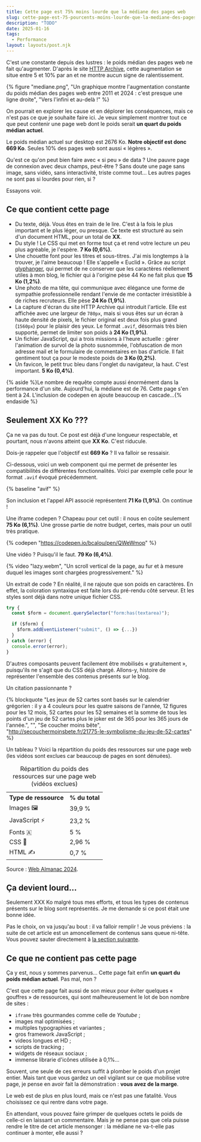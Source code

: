 ```yaml
---
title: Cette page est 75% moins lourde que la médiane des pages web
slug: cette-page-est-75-pourcents-moins-lourde-que-la-mediane-des-pages-web
description: "TODO"
date: 2025-01-16
tags:
  - Performance
layout: layouts/post.njk
---
```


C'est une constante depuis des lustres : le poids médian des pages web ne fait qu'augmenter. D'après le site <a href="https://httparchive.org/reports/page-weight#bytesTotal">HTTP Archive</a>, cette augmentation se situe entre 5 et 10% par an et ne montre aucun signe de ralentissement.

{% figure
  "mediane.png",
  "Un graphique montre l'augmentation constante du poids médian des pages web entre 2011 et 2024 : c'est presque une ligne droite",
  "Vers l'infini et au-delà !"
%}

On pourrait en explorer les cause et en déplorer les conséquences, mais ce n'est pas ce que je souhaite faire ici. Je veux simplement montrer tout ce que peut contenir une page web dont le poids serait **un quart du poids médian actuel**.

Le poids médian actuel sur desktop est 2676 Ko. **Notre objectif est donc 669 Ko**. Seules 10% des pages web sont aussi « légères ».

Qu'est ce qu'on peut bien faire avec « si peu » de data ? Une pauvre page de connexion avec deux champs, peut-être ? Sans doute une page sans image, sans vidéo, sans interactivité, triste comme tout... Les autres pages ne sont pas si lourdes pour rien, si ?

Essayons voir.

## Ce que contient cette page

- Du texte, déjà. Vous êtes en train de le lire. C'est à la fois le plus important et le plus léger, ou presque. Ce texte est structuré au sein d'un document HTML, pour un total de **XX**.
- Du style ! Le CSS qui met en forme tout ça et rend votre lecture un peu plus agréable, je l'espère. **7 Ko (0,6%).**
- Une chouette font pour les titres et sous-titres. J'ai mis longtemps à la trouver, je l'aime beaucoup ! Elle s'appelle « Euclid ». Grâce au script [glyphanger](https://github.com/zachleat/glyphhanger), qui permet de ne conserver que les caractères réellement utiles à mon blog, le fichier qui à l'origine pèse 44 Ko ne fait plus que **15 Ko (1,2%)**.
- Une photo de ma tête, qui communique avec élégance une forme de sympathie professionnelle rendant l'envie de me contacter irrésistible à de riches recruteurs. Elle pèse **24 Ko (1,9%)**.
- La capture d'écran du site HTTP Archive qui introduit l'article. Elle est affichée avec une largeur de `780px`, mais si vous êtes sur un écran à haute densité de pixels, le fichier original est deux fois plus grand (`1560px`) pour le plaisir des yeux. Le format `.avif`, désormais très bien supporté, permet de limiter son poids à **24 Ko (1,9%)**.
- Un fichier JavaScript, qui a trois missions à l'heure actuelle : gérer l'animation de survol de la photo susnommée, l'obfuscation de mon adresse mail et le formulaire de commentaires en bas d'article. Il fait gentiment tout ça pour le modeste poids de **3 Ko (0,2%)**.
- Un favicon, le petit truc bleu dans l'onglet du navigateur, la haut. C'est important. **5 Ko (0,4%)**.

{% aside %}Le nombre de requête compte aussi énormément dans la performance d'un site. Aujourd'hui, la médiane est de 76. Cette page s'en tient à 24. L'inclusion de codepen en ajoute beaucoup en cascade...{% endaside %}

## Seulement XX Ko ???

Ça ne va pas du tout. Ce post est déjà d'une longueur respectable, et pourtant, nous n'avons atteint que **XX Ko**. C'est riducule.

Dois-je rappeler que l'objectif est **669 Ko** ? Il va falloir se ressaisir.

Ci-dessous, voici un web component qui me permet de présenter les compatibilités de différentes fonctionnalités. Voici par exemple celle pour le format `.avif` évoqué précédemment.

{% baseline "avif" %}

Son inclusion et l'appel API associé représentent **71 Ko (1,9%)**. On continue !

Une iframe codepen ? Chapeau pour cet outil : il nous en coûte seulement **75 Ko (6,1%)**. Une grosse partie de notre budget, certes, mais pour un outil très pratique.

{% codepen "https://codepen.io/bcalou/pen/QWeWmop" %}

Une vidéo ? Puisqu'il le faut. **79 Ko (6,4%)**.

{% video
  "lazy.webm",
  "Un scroll vertical de la page, au fur et à mesure duquel les images sont chargées progressivement."
%}

Un extrait de code ? En réalité, il ne rajoute que son poids en caractères. En effet, la coloration syntaxique est faite lors du pré-rendu côté serveur. Et les styles sont déjà dans notre unique fichier CSS.

```js
try {
  const $form = document.querySelector("form:has(textarea)");

  if ($form) {
    $form.addEventListener("submit", () => {...})
  }
} catch (error) {
  console.error(error);
}
```

D'autres composants peuvent facilement être mobilisés « gratuitement », puisqu'ils ne s'agit que du CSS déjà chargé. Allons-y, histoire de représenter l'ensemble des contenus présents sur le blog.

Un citation passionnante ?

{% blockquote "Les jeux de 52 cartes sont basés sur le calendrier grégorien : il y a 4 couleurs pour les quatre saisons de l'année, 12 figures pour les 12 mois, 52 cartes pour les 52 semaines et la somme de tous les points d'un jeu de 52 cartes plus le joker est de 365 pour les 365 jours de l'année.", "", "Se coucher moins bête", "http://secouchermoinsbete.fr/21775-le-symbolisme-du-jeu-de-52-cartes" %}

Un tableau ? Voici la répartition du poids des ressources sur une page web (les vidéos sont exclues car beaucoup de pages en sont dénuées).

<table>
  <caption>Répartition du poids des ressources sur une page web (vidéos exclues)</caption>
  <tr>
    <th scope="col">Type de ressource</th>
    <th scope="col">% du total</th>
  </tr>
  <tr>
    <td>Images 🖼️</td>
    <td>39,9 %</td>
  </tr>
  <tr>
    <td>JavaScript ⚡</td>
    <td>23,2 %</td>
  </tr>
  <tr>
    <td>Fonts 🇦</td>
    <td>5 %</td>
  </tr>
  <tr>
    <td>CSS 💄</td>
    <td>2,96 %</td>
  </tr>
  <tr>
    <td>HTML ✍️</td>
    <td>0,7 %</td>
  </tr>
</table>

Source : [Web Almanac 2024](https://almanac.httparchive.org/en/2024/page-weight#content-type-and-file-formats).

## Ça devient lourd...

Seulement XXX Ko malgré tous mes efforts, et tous les types de contenus présents sur le blog sont représentés. Je me demande si ce post était une bonne idée.

Pas le choix, on va jusqu'au bout : il va falloir remplir ! Je vous préviens : la suite de cet article est un amoncellement de contenus sans queue ni-tête. Vous pouvez sauter directement à [la section suivante](#ce-que-ne-contient-pas-cette-page).



## Ce que ne contient pas cette page

Ça y est, nous y sommes parvenus... Cette page fait enfin **un quart du poids médian actuel**. Pas mal, non ?

C'est que cette page fait aussi de son mieux pour éviter quelques « gouffres » de ressources, qui sont malheureusement le lot de bon nombre de sites :
- `iframe` très gourmandes comme celle de *Youtube* ;
- images mal optimisées ;
- multiples typographies et variantes ;
- gros framework JavaScript ;
- videos longues et HD ;
- scripts de tracking ;
- widgets de réseaux sociaux ;
- immense librarie d'icônes utilisée à 0,1%...

Souvent, une seule de ces erreurs suffit à plomber le poids d'un projet entier. Mais tant que vous gardez un oeil vigilant sur ce que mobilise votre page, je pense en avoir fait la démonstration : **vous avez de la marge**.

Le web est de plus en plus lourd, mais ce n'est pas une fatalité. Vous choisissez ce qui rentre dans votre page.

En attendant, vous pouvez faire grimper de quelques octets le poids de celle-ci en laissant un commentaire. Mais je ne pense pas que cela puisse rendre le titre de cet article mensonger : la médiane ne va-t-elle pas continuer à monter, elle aussi ?